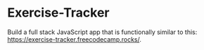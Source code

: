 # Exercise-Tracker
Build a full stack JavaScript app that is functionally similar to this: https://exercise-tracker.freecodecamp.rocks/.
